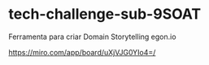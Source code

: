 # tech-challenge-sub-9SOAT

Ferramenta para criar Domain Storytelling
egon.io


https://miro.com/app/board/uXjVJG0YIo4=/